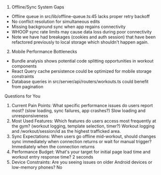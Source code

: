   1. Offline/Sync System Gaps

  - Offline queue in src/lib/offline-queue.ts:45 lacks proper retry backoff
  - No conflict resolution for simultaneous edits
  - Missing background sync when app regains connectivity
  - WHOOP sync rate limits may cause data loss during poor connectivity
  - Note we have had breakages (cookies and auth session) that have been refactored previously to local storage which shouldn't happen again.

  2. Mobile Performance Bottlenecks

  - Bundle analysis shows potential code splitting opportunities in workout components
  - React Query cache persistence could be optimized for mobile storage constraints
  - Database queries in src/server/api/routers/workouts.ts could benefit from pagination

  Questions for You

  1. Current Pain Points: What specific performance issues do users report most? (slow loading, sync failures, app crashes?) Slow loading and unresponsiveness
  2. Most Used Features: Which features do users access most frequently at the gym? (workout logging, template selection, timer?) Workout logging and /workout/session/id as the highest trafficked area.
  3. Sync Expectations: When users go offline mid-workout, should changes sync immediately when connection returns or wait for manual trigger? Immediately when the connection returns
  4. Performance Budget: What's your target for initial page load time and workout entry response time? 2 seconds
  5. Device Constraints: Are you seeing issues on older Android devices or low-memory phones? No

